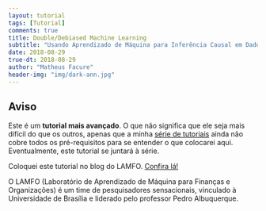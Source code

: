 ```yaml
---
layout: tutorial
tags: [Tutorial]
comments: true
title: Double/Debiased Machine Learning
subtitle: "Usando Aprendizado de Máquina para Inferência Causal em Dados Observacionais"
date: 2018-08-29
true-dt: 2018-08-29
author: "Matheus Facure"
header-img: "img/dark-ann.jpg"
---
```


## Aviso
Este é um **tutorial mais avançado**. O que não significa que ele seja mais difícil do que os outros, apenas que a minha [série de tutoriais](https://matheusfacure.github.io/tutoriais/) ainda não cobre todos os pré-requisitos para se entender o que colocarei aqui. Eventualmente, este tutorial se juntará à série.

Coloquei este tutorial no blog do LAMFO. [Confira lá!](https://lamfo-unb.github.io/2019/04/27/double-ml/)

O LAMFO (Laboratório de Aprendizado de Máquina para Finanças e Organizações) é um time de pesquisadores sensacionais, vinculado à Universidade de Brasília e liderado pelo professor Pedro Albuquerque.

